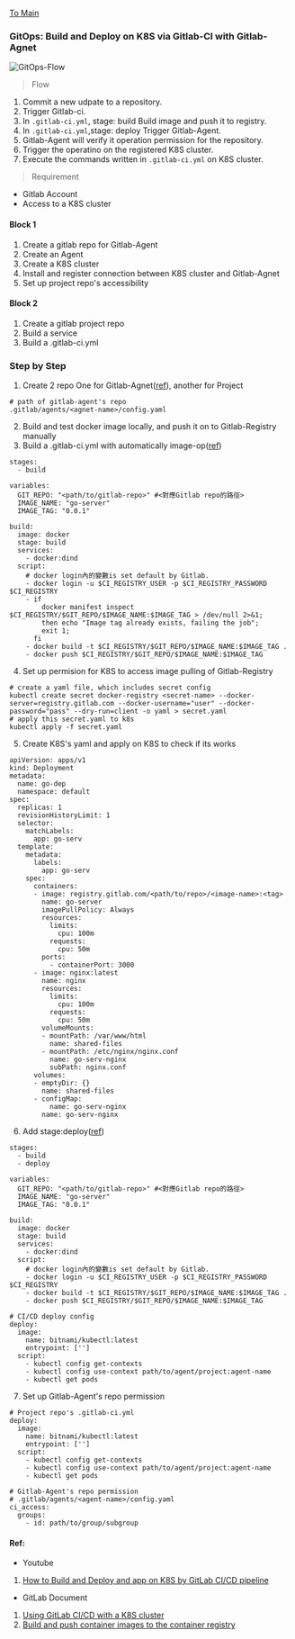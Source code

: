 [To Main](https://github.com/Sakuard/tech_logs/blob/main/README.md)

### GitOps: Build and Deploy on K8S via Gitlab-CI with Gitlab-Agnet
![GitOps-Flow](https://hackmd.io/_uploads/r1tMP9LrC.png)
> Flow
1. Commit a new udpate to a repository.
2. Trigger Gitlab-ci.
3. In ```.gitlab-ci.yml```, stage: build
Build image and push it to registry.
4. In ```.gitlab-ci.yml```,stage: deploy
Trigger Gitlab-Agent.
5. Gitlab-Agent will verify it operation permission for the repository.
6. Trigger the operatino on the registered K8S cluster.
7. Execute the commands written in ```.gitlab-ci.yml``` on K8S cluster.

> Requirement
- Gitlab Account
- Access to a K8S cluster

#### Block 1
1. Create a gitlab repo for Gitlab-Agent
2. Create an Agent
3. Create a K8S cluster
4. Install and register connection between K8S cluster and Gitlab-Agnet
5. Set up project repo's accessibility

#### Block 2
1. Create a gitlab project repo
2. Build a service
3. Build a .gitlab-ci.yml

### Step by Step

1. Create 2 repo
One for Gitlab-Agnet([ref](https://docs.gitlab.com/ee/user/clusters/agent/ci_cd_workflow.html)), another for Project
```bash=
# path of gitlab-agent's repo
.gitlab/agents/<agnet-name>/config.yaml
```
2. Build and test docker image locally, and push it on to Gitlab-Registry manually
3. Build a .gitlab-ci.yml with automatically image-op([ref](https://docs.gitlab.com/ee/user/packages/container_registry/build_and_push_images.html))
```yaml=
stages:
  - build

variables:
  GIT_REPO: "<path/to/gitlab-repo>" #<對應Gitlab repo的路徑>
  IMAGE_NAME: "go-server"
  IMAGE_TAG: "0.0.1"

build:
  image: docker
  stage: build
  services:
    - docker:dind
  script:
    # docker login內的變數is set default by Gitlab.
    - docker login -u $CI_REGISTRY_USER -p $CI_REGISTRY_PASSWORD $CI_REGISTRY
    - if
        docker manifest inspect $CI_REGISTRY/$GIT_REPO/$IMAGE_NAME:$IMAGE_TAG > /dev/null 2>&1;
        then echo "Image tag already exists, failing the job";
        exit 1;
      fi
    - docker build -t $CI_REGISTRY/$GIT_REPO/$IMAGE_NAME:$IMAGE_TAG .
    - docker push $CI_REGISTRY/$GIT_REPO/$IMAGE_NAME:$IMAGE_TAG
```
4. Set up permision for K8S to access image pulling of Gitlab-Registry
```bash=
# create a yaml file, which includes secret config
kubectl create secret docker-registry <secret-name> --docker-server=registry.gitlab.com --docker-username="user" --docker-password="pass" --dry-run=client -o yaml > secret.yaml
# apply this secret.yaml to k8s
kubectl apply -f secret.yaml
```
5. Create K8S's yaml and apply on K8S to check if its works
```yaml=
apiVersion: apps/v1
kind: Deployment
metadata:
  name: go-dep
  namespace: default
spec:
  replicas: 1
  revisionHistoryLimit: 1
  selector:
    matchLabels:
      app: go-serv
  template:
    metadata:
      labels:
        app: go-serv
    spec:
      containers:
      - image: registry.gitlab.com/<path/to/repo>/<image-name>:<tag>
        name: go-server
        imagePullPolicy: Always
        resources:
          limits:
            cpu: 100m
          requests:
            cpu: 50m
        ports:
          - containerPort: 3000
      - image: nginx:latest
        name: nginx
        resources:
          limits:
            cpu: 100m
          requests:
            cpu: 50m
        volumeMounts:
        - mountPath: /var/www/html
          name: shared-files
        - mountPath: /etc/nginx/nginx.conf
          name: go-serv-nginx
          subPath: nginx.conf
      volumes:
      - emptyDir: {}
        name: shared-files
      - configMap:
          name: go-serv-nginx
        name: go-serv-nginx
```
6. Add stage:deploy([ref](https://docs.gitlab.com/ee/user/clusters/agent/ci_cd_workflow.html))
```yaml=
stages:
  - build
  - deploy

variables:
  GIT_REPO: "<path/to/gitlab-repo>" #<對應Gitlab repo的路徑>
  IMAGE_NAME: "go-server"
  IMAGE_TAG: "0.0.1"

build:
  image: docker
  stage: build
  services:
    - docker:dind
  script:
    # docker login內的變數is set default by Gitlab.
    - docker login -u $CI_REGISTRY_USER -p $CI_REGISTRY_PASSWORD $CI_REGISTRY
    - docker build -t $CI_REGISTRY/$GIT_REPO/$IMAGE_NAME:$IMAGE_TAG .
    - docker push $CI_REGISTRY/$GIT_REPO/$IMAGE_NAME:$IMAGE_TAG
    
# CI/CD deploy config
deploy:
  image:
    name: bitnami/kubectl:latest
    entrypoint: ['']
  script:
    - kubectl config get-contexts
    - kubectl config use-context path/to/agent/project:agent-name
    - kubectl get pods
```
7. Set up Gitlab-Agent's repo permission
```yaml=
# Project repo's .gitlab-ci.yml
deploy:
  image:
    name: bitnami/kubectl:latest
    entrypoint: ['']
  script:
    - kubectl config get-contexts
    - kubectl config use-context path/to/agent/project:agent-name
    - kubectl get pods
```
```yaml=
# Gitlab-Agent's repo permission
# .gitlab/agents/<agent-name>/config.yaml
ci_access:
  groups:
    - id: path/to/group/subgroup
```

#### Ref:
- Youtube
1. [How to Build and Deploy and app on K8S by GitLab CI/CD pipeline](https://youtu.be/fwtxi_BRmt0?si=mzOx3satl8CPMhzV)
- GitLab Document
1. [Using GitLab CI/CD with a K8S cluster](https://docs.gitlab.com/ee/user/clusters/agent/ci_cd_workflow.html)
2. [Build and push container images to the container registry](https://docs.gitlab.com/ee/user/packages/container_registry/build_and_push_images.html)
